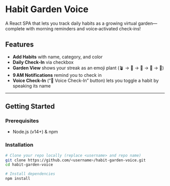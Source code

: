 # Habit Garden Voice

A React SPA that lets you track daily habits as a growing virtual garden—complete with morning reminders and voice‑activated check‑ins!

## Features

- **Add Habits** with name, category, and color
- **Daily Check‑In** via checkbox
- **Garden View** shows your streak as an emoji plant (🪴 → 🌱 → 🌿 → 🌳 → 🌸)
- **9 AM Notifications** remind you to check in
- **Voice Check‑In** (“🎤 Voice Check-In” button) lets you toggle a habit by speaking its name

---

## Getting Started

### Prerequisites

- Node.js (v14+) & npm

### Installation

```bash
# Clone your repo locally (replace <username> and repo name)
git clone https://github.com/<username>/habit-garden-voice.git
cd habit-garden-voice

# Install dependencies
npm install
